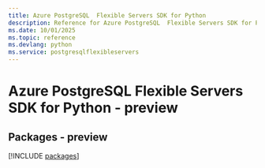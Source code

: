 ```yaml
---
title: Azure PostgreSQL  Flexible Servers SDK for Python
description: Reference for Azure PostgreSQL  Flexible Servers SDK for Python
ms.date: 10/01/2025
ms.topic: reference
ms.devlang: python
ms.service: postgresqlflexibleservers
---
```

# Azure PostgreSQL  Flexible Servers SDK for Python - preview
## Packages - preview
[!INCLUDE [packages](postgresql--flexible-servers-index.md)]